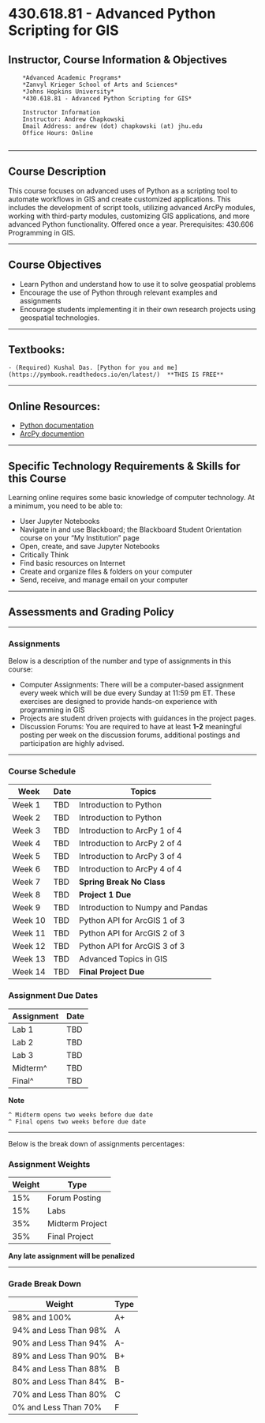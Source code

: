 # 430.618.81 - Advanced Python Scripting for GIS

## Instructor, Course Information & Objectives
```
    *Advanced Academic Programs*
    *Zanvyl Krieger School of Arts and Sciences*
    *Johns Hopkins University*
    *430.618.81 - Advanced Python Scripting for GIS*
    
    Instructor Information
    Instructor: Andrew Chapkowski
    Email Address: andrew (dot) chapkowski (at) jhu.edu
    Office Hours: Online
	
```

----------------------
## Course Description


This course focuses on advanced uses of Python as a scripting tool to automate workflows in GIS and create customized applications. This includes the development of script tools, utilizing advanced ArcPy modules, working with third-party modules, customizing GIS applications, and more advanced Python functionality. Offered once a year. Prerequisites: 430.606 Programming in GIS.



---------------------
## Course Objectives
- Learn Python and understand how to use it to solve geospatial problems
- Encourage the use of Python through relevant examples and assignments
- Encourage students implementing it in their own research projects using geospatial technologies.

----------------
## Textbooks:

	- (Required) Kushal Das. [Python for you and me](https://pymbook.readthedocs.io/en/latest/)  **THIS IS FREE**



----------------------
## Online Resources:

- [Python documentation](https://docs.python.org/3/index.html)
- [ArcPy documention](http://desktop.arcgis.com/en/arcmap/latest/analyze/arcpy/what-is-arcpy-.htm)

---------------------
## Specific Technology Requirements & Skills for this Course

Learning online requires some basic knowledge of computer technology. At a minimum,
you need to be able to:
- User Jupyter Notebooks
- Navigate in and use Blackboard; the Blackboard Student Orientation course on
your “My Institution” page
- Open, create, and save Jupyter Notebooks
- Critically Think
- Find basic resources on Internet
- Create and organize files & folders on your computer
- Send, receive, and manage email on your computer

---------
## Assessments and Grading Policy

------------------
### Assignments

Below is a description of the number and type of assignments in this course:
- Computer Assignments: There will be a computer-based assignment every week
which will be due every Sunday at 11:59 pm ET. These exercises are designed to
provide hands-on experience with programming in GIS
- Projects are student driven projects with guidances in the project pages.
- Discussion Forums: You are required to have at least **1-2** meaningful posting per week on the
discussion forums, additional postings and participation are highly advised.

-------------
### Course Schedule

| Week    | Date | Topics |
|---------|------|--------|
| Week 1  | TBD | Introduction to Python | 
| Week 2  | TBD | Introduction to Python |
| Week 3  | TBD | Introduction to ArcPy 1 of 4 |
| Week 4  | TBD  | Introduction to ArcPy 2 of 4 |
| Week 5  | TBD | Introduction to ArcPy 3 of 4 |
| Week 6  | TBD | Introduction to ArcPy 4 of 4 | 
| Week 7  | TBD | **Spring Break No Class** |
| Week 8  | TBD | **Project 1 Due** |
| Week 9  | TBD | Introduction to Numpy and Pandas |
| Week 10  | TBD | Python API for ArcGIS 1 of 3 |
| Week 11 | TBD | Python API for ArcGIS 2 of 3 |
| Week 12 | TBD | Python API for ArcGIS 3 of 3 |
| Week 13 | TBD  | Advanced Topics in GIS |
| Week 14 | TBD | **Final Project Due**  |

### Assignment Due Dates

| Assignment    | Date | 
|---------|------|
| Lab 1  | TBD |
| Lab 2  | TBD |
| Lab 3  | TBD |
| Midterm^  | TBD |
| Final^  | TBD |



**Note**

    ^ Midterm opens two weeks before due date
    ^ Final opens two weeks before due date


---------

Below is the break down of assignments percentages:

### Assignment Weights
| Weight | Type |
|--------|------|
| 15% | Forum Posting | 
| 15% | Labs |
| 35% | Midterm Project |
| 35% | Final Project |

**Any late assignment will be penalized**

------------------------
### Grade Break Down

| Weight | Type |
|--------|------|
| 98% and 100% |A+|
|94% and Less Than 98% | A|
|90% and Less Than 94% | A-|
|89% and Less Than 90% | B+|
|84% and Less Than 88% | B|
|80% and Less Than 84% | B-|
|70% and Less Than 80% | C|
|0% and Less Than 70% | F|